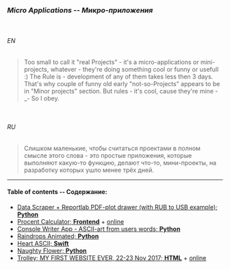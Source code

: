 ### _Micro Applications_ -- _Микро-приложения_


<br>


###### *EN*


> Too small to call it "real Projects" - it's a micro-applications or mini-projects, whatever - they're doing something cool or funny or usefull :) The Rule is - development of any of them takes less then 3 days. That's why couple of funny old early "not-so-Projects" appears to be in "Minor projects" section. But rules - it's cool, cause they're mine -_- So I obey.


<br>


###### *RU*

> Слишком маленькие, чтобы считаться проектами в полном смысле этого слова - это простые приложения, которые выполняют какую-то функцию, делают что-то, мини-проекты, на разработку которых ушло менее трёх дней.

___


#### Table of contents -- Содержание:

+ [Data Scraper + Reportlab PDF-plot drawer (with RUB to USB example); __Python__](pdf_plot/ "2019")
+ [Procent Calculator; __Frontend__](proc_calc/ "2019") + [online](https://ripssr.github.io/proc_calc/)
+ [Console Writer App - ASCII-art from users words; __Python__](console_writer.py "2019")
+ [Raindrops Animated; __Python__](raindrops/ "2018")
+ [Heart ASCII; __Swift__](app_heart/ "2019")
+ [Naughty Flower; __Python__](flower.py "2019")
+ [Trolley; MY FIRST WEBSITE EVER, 22-23 Nov 2017; __HTML__](trolley/ "2017") + [online](https://ripssr.github.io/trolley/)

